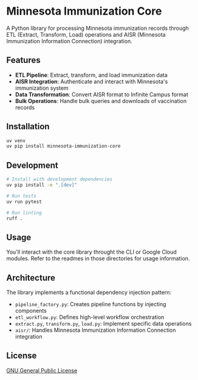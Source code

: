 # Minnesota Immunization Core

A Python library for processing Minnesota immunization records through ETL (Extract, Transform, Load) operations and AISR (Minnesota Immunization Information Connection) integration.

## Features

- **ETL Pipeline**: Extract, transform, and load immunization data
- **AISR Integration**: Authenticate and interact with Minnesota's immunization system
- **Data Transformation**: Convert AISR format to Infinite Campus format
- **Bulk Operations**: Handle bulk queries and downloads of vaccination records

## Installation

```bash
uv venv
uv pip install minnesota-immunization-core
```

## Development

```bash
# Install with development dependencies
uv pip install -e ".[dev]"

# Run tests
uv run pytest

# Run linting
ruff .
```

## Usage

You'll interact with the core library throught the CLI or Google Cloud modules. Refer to the readmes in those directories for usage information.

## Architecture

The library implements a functional dependency injection pattern:

- `pipeline_factory.py`: Creates pipeline functions by injecting components
- `etl_workflow.py`: Defines high-level workflow orchestration
- `extract.py`, `transform.py`, `load.py`: Implement specific data operations
- `aisr/`: Handles Minnesota Immunization Information Connection integration

## License

[GNU General Public License](../LICENSE)
